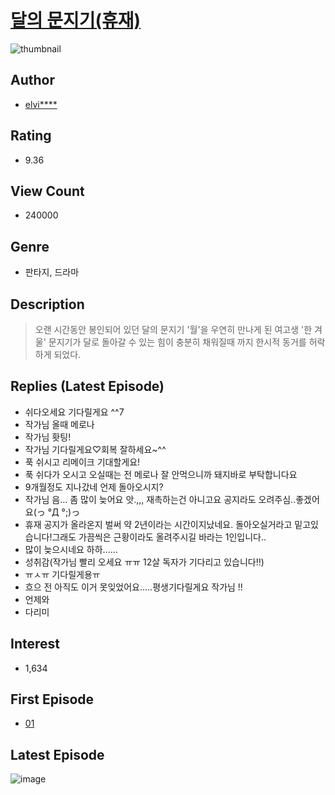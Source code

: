 # [달의 문지기(휴재)](https://comic.naver.com/bestChallenge/list?titleId=745566)
![thumbnail](https://image-comic.pstatic.net/user_contents_data/challenge_comic/2020/04/22/310971/thumbnail_202x164c16f03c2_ae62_4968_a2fb_7be77ffec965_00000498.JPEG)

## Author
- [elvi****](https://comic.naver.com/artistTitle?id=310971)

## Rating
- 9.36

## View Count
- 240000

## Genre
- 판타지, 드라마

## Description
> 오랜 시간동안 봉인되어 있던 달의 문지기 '월'을 우연히 만나게 된 여고생 '한 겨울' 문지기가 달로 돌아갈 수 있는 힘이 충분히 채워질때 까지 한시적 동거를 허락하게 되었다.

## Replies (Latest Episode)
- 쉬다오세요 기다릴게요 ^^7
- 작가님 올때 메로나
- 작가님 홧팅!
- 작가님 기다릴게요♡회복 잘하세요~^^
- 푹 쉬시고 리메이크 기대할게요!
- 푹 쉬다가 오시고 오실때는 전 메로나 잘 안먹으니까 돼지바로 부탁합니다요
- 9개월정도 지나갔네 언제 돌아오시지?
- 작가님 음... 좀 많이 늦어요 앗.,,, 재촉하는건 아니고요 공지라도 오려주심..좋겠어요(っ °Д °;)っ
- 휴재 공지가 올라온지 벌써 약 2년이라는 시간이지났네요. 돌아오실거라고 밑고있습니다!그래도 가끔씩은 근황이라도 올려주시길 바라는 1인입니다..
- 많이 늦으시네요 하하......
- 성취감(작가님 빨리 오세요 ㅠㅠ 12살 독자가 기다리고 있습니다!!)
- ㅠㅅㅠ 기다릴게용ㅠ
- 흐으 전 아직도 이거 못잊었어요.....평생기다릴게요 작가님 !!
- 언제와
- 다리미

## Interest
- 1,634

## First Episode
- [01](https://comic.naver.com/bestChallenge/detail?titleId=745566&no=1)

## Latest Episode
![image](https://image-comic.pstatic.net/user_contents_data/challenge_comic/2020/11/04/310971/upload_7162189267915072567.jpeg)
